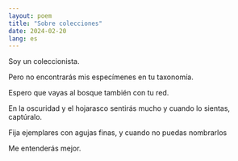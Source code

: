 ```yaml
---
layout: poem
title: "Sobre colecciones"
date: 2024-02-20
lang: es
---
```


Soy un coleccionista.

Pero no encontrarás mis especímenes
en tu taxonomía.

Espero que vayas al bosque también
con tu red.

En la oscuridad y el hojarasco sentirás mucho
y cuando lo sientas, captúralo.

Fija ejemplares con agujas finas,
y cuando no puedas nombrarlos

Me entenderás mejor.
